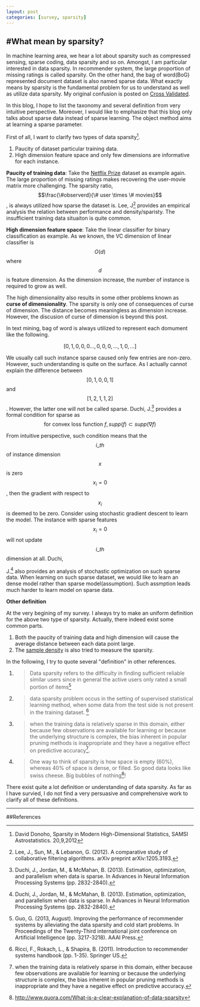 ```yaml
---
layout: post
categories: [survey, sparsity]
---
```


#What mean by sparsity?
---

In machine learning area, we hear a lot about sparsity such as compressed sensing, sparse coding, data sparsity and so on. Amongst, I am particular interested in data sparsity. In recommender system, the large proportion of missing ratings is called sparsity. On the other hand, the bag of word(BoG) represented document dataset is also named sparse data. What exactly means by sparsity is the fundamental problem for us to understand as well as utilize data sparsity. My original confusion is posted on [Cross Validated][1].

In this blog, I hope to list the taxonomy and several definition from very intuitive perspective. Moreover, I would like to emphasize that this blog only talks about sparse data instead of sparse learning. The object method aims at learning a sparse parameter.

First of all, I want to clarify two types of data sparsity[^1].

1. Paucity of dataset particular training data.
2. High dimension feature space and only few dimensions are informative for each instance.

**Paucity of training data**: Take the [Netflix Prize][2] dataset as example again. The large proportion of missing ratings makes recovering the user-movie matrix more challenging. The sparsity ratio, $$\frac{\#observerd}{\# user \times \# movies}$$, is always utilized how sparse the dataset is. Lee, J[^2] provides an empirical analysis the relation between performance and density/sparisty. The insufficient training data situaiton is quite common.

**High dimension feature space**: Take the linear classifier for binary classification as example. As we known, the VC dimension of linear classifier is $$O(d)$$ where $$d$$ is feature dimension. As the dimension increase, the number of instance is required to grow as well. 

The high dimensionality also results in some other problems known as **curse of dimensionality**. The sparsity is only one of consequences of curse of dimension. The distance becomes meaningless as dimension increase. However, the discusion of curse of dimension is beyond this post.

In text mining, bag of word is always utilized to represent each domument like the following.

$$[0,1,0,0,0\dots,0,0,0,\dots,1,0,\dots]$$

We usually call such instance sparse caused only few entries are non-zero. However, such understanding is quite on the surface. As I actually cannot explain the difference between $$[0,1,0,0,1]$$ and $$[1,2,1,1,2]$$. However, the latter one will not be called sparse. Duchi, J.[^3] provides a formal condition for sparse as 
$$\text{for convex loss function } f,supp(f) \subset supp(\nabla f)$$

From intuitive perspective, such condition means that the $$i\_{th}$$ of instance dimension $$x$$ is zero $$x_i=0$$, then the gradient with respect to $$x_i$$ is deemed to be zero. Consider using stochastic gradient descent to learn the model. The instance with sparse features $$x_i=0$$ will not update $$i\_{th}$$ dimension at all. Duchi, 

J.[^3] also provides an analysis of stochastic optimization on such sparse data. When learning on such sparse dataset, we would like to learn an dense model rather than sparse model(assumption). Such assmption leads much harder to learn model on sparse data.

**Other definition**

At the very begining of my survey. I always try to make an uniform definition for the above two type of sparsity. Actually, there indeed exist some common parts.

1. Both the paucity of training data and high dimension will cause the average distance between each data point large.
2. The [sample density][3] is also tried to measure the sparsity.

In the following, I try to quote several "definition" in other references.

1. > Data sparsity refers to the difficulty in finding sufficient reliable similar users since in general the active users only rated a small portion of items[^5]
2. > data sparsity problem occus in the setting of supervised statistical learning method, when some data from the test side is not present in the training dataset. [^6]
3. >when the training data is relatively sparse in this domain, either because few observations are available for learning or because the underlying structure is complex, the bias inherent in popular pruning methods is inappropriate and they have a negative effect on predictive accuracy[^4].
4. > One way to think of sparsity is how space is empty (60%), whereas 40% of space is dense, or filled. So good data looks like swiss cheese.  Big bubbles of nothing[^7]!

There exist quite a lot definition or understanding of data sparsity. As far as I have survied, I do not find a very persuasive and comprehensive work to clarify all of these definitions.


[1]: http://stats.stackexchange.com/questions/113318/the-name-data-sparsity-in-different-applications "Cross Validated"
[2]: http://en.wikipedia.org/wiki/Netflix_Prize
[3]:http://math.stackexchange.com/questions/283006/what-is-a-sampling-density-why-is-the-sampling-density-proportional-to-n-fra 

---

##References


[^1]:David Donoho, Sparsity in Modern High-Dimensional Statistics, SAMSI Astrostatistics. 20,9,2012
[^2]: Lee, J., Sun, M., & Lebanon, G. (2012). A comparative study of collaborative filtering algorithms. arXiv preprint arXiv:1205.3193.
[^3]:Duchi, J., Jordan, M., & McMahan, B. (2013). Estimation, optimization, and parallelism when data is sparse. In Advances in Neural Information Processing Systems (pp. 2832-2840).
[^4]:when the training data is relatively sparse in this domain, either because few observations are available for learning or because the underlying structure is complex, the bias inherent in popular pruning methods is inappropriate and they have a negative effect on predictive accuracy.
[^5]:Guo, G. (2013, August). Improving the performance of recommender systems by alleviating the data sparsity and cold start problems. In Proceedings of the Twenty-Third international joint conference on Artificial Intelligence (pp. 3217-3218). AAAI Press.
[^6]:Ricci, F., Rokach, L., & Shapira, B. (2011). Introduction to recommender systems handbook (pp. 1-35). Springer US.
[^7]:http://www.quora.com/What-is-a-clear-explanation-of-data-sparsity